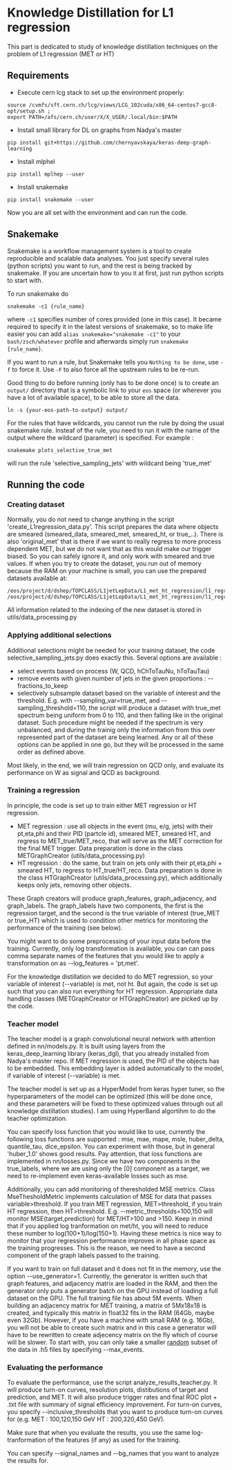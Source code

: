 # Knowledge Distillation for L1 regression
This part is dedicated to study of knowledge distillation techniques on the problem of L1 regression (MET or HT)

## Requirements 
 -  Execute cern lcg stack to set up the environment properly:
 ```
 source /cvmfs/sft.cern.ch/lcg/views/LCG_102cuda/x86_64-centos7-gcc8-opt/setup.sh ; 
 export PATH=/afs/cern.ch/user/X/X_USER/.local/bin:$PATH
 ```
 - Install small library for DL on graphs from Nadya's master
 ```
 pip install git+https://github.com/chernyavskaya/keras-deep-graph-learning
 ```
 - Install mlphel
 ```
 pip install mplhep --user
 ```
 - Install snakemake
 ```
 pip install snakemake --user
 ```
Now you are all set with the environment and can run the code.

## Snakemake
Snakemake is a workflow management system is a tool to create reproducible and scalable data analyses. 
You just specify several rules (python scripts) you want to run, and the rest is being tracked by snakemake. 
If you are uncertain how to you it at first, just run python scripts to start with.

To run snakemake do
```
snakemake -c1 {rule_name}
```
where `-c1` specifies number of cores provided (one in this case).
It became required to specify it in the latest versions of snakemake,
so to make life easier you can add
`alias snakemake="snakemake -c1"` to your `bash/zsch/whatever` profile
and afterwards simply run `snakemake {rule_name}`.

If you want to run a rule, but Snakemake tells you `Nothing to be done`, use `-f`
to force it. Use `-F` to also force all the upstream rules to be re-run.

Good thing to do before running (only has to be done once) is to create
an `output/` directory that is a symbolic link to your `eos` space (or
wherever you have a lot of available space), to be able to store all the data.
```
ln -s {your-eos-path-to-output} output/  
```

For the rules that have wildcards, you cannot run the rule by doing the usual snakemake rule. Insteaf of the rule, you need to run it with the name of the output where the wildcard (parameter) is specified.
For example : 
```
snakemake plots_selective_true_met
```
will run the rule 'selective_sampling_jets' with wildcard being 'true_met'


## Running the code

### Creating dataset 

Normally, you do not need to change anything in the script 'create_L1regression_data.py'. 
This script prepares the data where objects are smeared (smeared_data, smeared_met, smeared_ht, or true_..). 
There is also 'original_met' that is there if we want to really regress to more process dependent MET, but we do not want that as
this would make our trigger biased. So you can safely ignore it, and only work with smeared and true values.
If when you try to create the dataset, you run out of memory because the RAM on your machine is small, you can use the prepared datasets available at:
```
/eos/project/d/dshep/TOPCLASS/L1jetLepData/L1_met_ht_regression/l1_regression_w_sig_train.h5
/eos/project/d/dshep/TOPCLASS/L1jetLepData/L1_met_ht_regression/l1_regression_w_sig_test.h5
```

All information related to the indexing of the new dataset is stored in utils/data_processing.py 


### Applying additional selections
Additional selections might be needed for your training dataset, the code selective_sampling_jets.py does exactly this. Several options are available : 
 - select events based on process (W, QCD, hChToTauNu, hToTauTau)
 - remove events with given number of jets in the given proportions : --fractions_to_keep
 - selectively subsample dataset based on the variable of interest and the threshold. E.g. with --sampling_var=true_met, and --sampling_threshold=110, 
 the script will produce a dataset with true_met spectrum being uniform from 0 to 110, and then falling like in the original dataset.
 Such procedure might be needed if the spectrum is very unbalanced, and during the trainig only the information from this over represented part of the dataset are being learned. 
Any or all of these options can be applied in one go, but they will be processed in the same order as defined above.
 
Most likely, in the end, we will train regression on QCD only, and evaluate its performance on W as signal and QCD as background. 
 
### Training a regression 

In principle, the code is set up to train either MET regression or HT regression.

- MET regression : use all objects in the event (mu, e/g, jets) with their pt,eta,phi and their PID (partcle id), smeared MET, smeared HT, and regress to MET_true/MET_reco, that will serve as the MET correction for the final MET trigger. Data preparation is done in the class METGraphCreator (utils/data_processing.py)
- HT regression : do the same, but train on jets only with their pt,eta,phi + smeared HT, to regress to HT_true/HT_reco.  Data preparation is done in the class HTGraphCreator (utils/data_processing.py), which additionally keeps only jets, removing other objects.

These Graph creators will produce graph_features, graph_adjacency, and graph_labels. The graph_labels have two components, the first is the regression target, and the second is the true variable of interest (true_MET or true_HT) which is used to condition other metrics for monitoring the performance of the training (see below).
 
You might want to do some preprocessing of your input data before the training. Currently, only log transformation is available, you can can pass comma separate names of the features that you would like to apply a transformation on as --log_features = 'pt,met'. 

For the knowledge distillation we decided to do MET regression, so your variable of interest (--variable) is met, not ht. But again, the code is set up such that you can also run everything for HT regression. Appropriate data handling classes (METGraphCreator or HTGraphCreator) are picked up by the code.


### Teacher model 

The teacher model is a graph convolutional neural network with attention defined in nn/models.py. It is built using layers from the keras_deep_learning library (keras_dgl), that you already installed from Nadya's master repo. If MET regression is used, the PID of the objects has to be embedded. This embedding layer is added automatically to the model, if variable of interest (--variable) is met.

The teacher model is set up as a HyperModel from keras hyper tuner, so the hyperparameters of the model can be optimized 
(this will be done once, and these parameters will be fixed to these optimized values through out all knowledge distillation studies). I am using HyperBand algortihm to do the teacher optimization.

You can specify loss function that you would like to use, currently the following loss functions are supported : mse, mae, mape, msle, huber_delta, quantile_tau, dice_epsilon. You can experiment with those, but in general 'huber_1.0' shows good results. Pay attention, that loss functions are implemented in nn/losses.py. Since we have two components in the true_labels, where we are using only the [0] component as a target, we need to re-implement even keras-available losses such as mse.

Additionally, you can add monitoring of theresholded MSE metrics. Class MseThesholdMetric implements calculation of MSE for data that passes variable>threshold. If you train MET regression, MET>threshold, if you train HT regression, then HT>threshold. E.g. --metric_thresholds=100,150 will monitor MSE(target,prediction) for MET/HT>100 and >150. Keep in mind that if you applied log tranformation on met/ht, you will need to reduce these number to log(100+1)/log(150+1). Having these metrics is nice way to monitor that your regression performance improves in all phase space as the training progresses. This is the reason, we need to have a second component of the graph labels passed to the training. 

If you want to train on full dataset and it does not fit in the memory, use the option --use_generator=1. Currently, the generator is written such that graph features, and adjacency matrix are loaded in the RAM, and then the generator only puts a generator batch on the GPU instead of loading a full dataset on the GPU. The full training file has about 5M events. When building an adjacency matrix for MET training, a matrix of 5Mx18x18 is created, and typically this matrix in float32 fits in the RAM (64Gb, maybe even 32Gb).
However, if you have a machine with small RAM (e.g. 16Gb), you will not be able to create such matrix and in this case a generator will have to be rewritten to create adjecency matrix on the fly which of course will be slower. To start with, you can only take a smaller <ins>random</ins> subset of the data in .h5 files by specifying --max_events.


### Evaluating the performance 

To evaluate the performance, use the script analyze_results_teacher.py. It will produce turn-on curves, resolution plots, distibutions of target and prediction, and MET. It will also produce trigger rates and final ROC plot + .txt file with summary of signal efficiency improvement.  For turn-on curves, you specify --inclusive_thresholds that you want to produce turn-on curves for (e.g. MET : 100,120,150 GeV HT :  200,320,450 GeV).

Make sure that when you evaluate the results, you use the same log-tranformation of the features (if any) as used for the training.

You can specify --signal_names and --bg_names that you want to analyze the results for.




